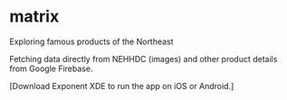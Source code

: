 # matrix
Exploring famous products of the Northeast

Fetching data directly from NEHHDC (images) and other product details from Google Firebase.

[Download Exponent XDE to run the app on iOS or Android.]
